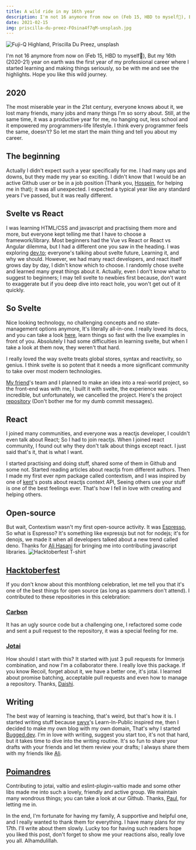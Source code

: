 ```yaml
---
title: A wild ride in my 16th year 
description: I'm not 16 anymore from now on (Feb 15, HBD to myself🎉), But my 16th (2020-21) year on earth was the first year of my professional career where I started learning and making things seriously...
date: 2021-02-15
img: priscilla-du-preez-FOsina4f7qM-unsplash.jpg
---
```

![Fuji-Q Highland, Priscilla Du Preez, unsplash](priscilla-du-preez-FOsina4f7qM-unsplash.jpg)

I'm not 16 anymore from now on (Feb 15, HBD to myself🎉), But my 16th (2020-21) year on earth was the first year of my professional career where I started learning and making things seriously, so be with me and see the highlights. Hope you like this wild journey.
## 2020
The most miserable year in the 21st century, everyone knows about it, we lost many friends, many jobs and many things I'm so sorry about. Still, at the same time, it was a productive year for me, no hanging out, less school and it empowered my programmers-life lifestyle. I think every programmer feels the same, doesn't?
So let me start the main thing and tell you about my career.
## The beginning
Actually I didn't expect such a year specifically for me. I had many ups and downs, but they made my year so exciting. I didn't know that I would be an active Github user or be in a job position (Thank you, [Hossein](https://github.com/HosseinShabani), for helping me in that); it was all unexpected. I expected a typical year like any standard years I've passed, but it was really different. 
## Svelte vs React
I was learning HTML/CSS and javascript and practising them more and more, but everyone kept telling me that I have to choose a framework/library. Most beginners had the Vue vs React or React vs Angular dilemma, but I had a different one you saw in the heading. I was exploring [dev.to](http://dev.to); everyone's talking about svelte future, Learning it, and why we should. However, we had many react developers, and react itself grows day by day, I didn't know which to choose. I randomly chose svelte and learned many great things about it. Actually, even I don't know what to suggest to beginners; I may tell svelte to newbies first because, don't want to exaggerate but if you deep dive into react hole, you won't get out of it quickly. 
## So Svelte

Nice looking technology, no challenging concepts and no state-management options anymore, It's literally all-in-one. I really loved its docs, and you can take a look [here](https://svelte.dev/tutorial/basics), learn things so fast with the live examples in front of you. Absolutely I had some difficulties in learning svelte, but when I take a look at them now, they weren't that hard.

I really loved the way svelte treats global stores, syntax and reactivity, so genius. I think svelte is so potent that it needs a more significant community to take over most modern technologies. 

[My friend](https://github.com/blackestwhite)'s team and I planned to make an idea into a real-world project, so the front-end was with me, I built it with svelte, the experience was incredible, but unfortunately, we cancelled the project. Here's the project [repository](https://github.com/ArimaTeam/LyricBox) (Don't bother me for my dumb commit messages).
## React
I joined many communities, and everyone was a reactjs developer, I couldn't even talk about React; So I had to join reactjs. When I joined react community, I found out why they don't talk about things except react. I just said that's it, that is what I want. 

I started practising and doing stuff, shared some of them in Github and some not. Started reading articles about reactjs from different authors. Then I made my first ever npm package called contextism, and I was inspired by one of [kent](https://github.com/kentcdodds)'s posts about reactjs context API, Seeing others use your stuff is one of the best feelings ever. That's how I fell in love with creating and helping others. 
## Open-source
But wait, Contextism wasn't my first open-source activity. It was [Espresso](https://github.com/disizali/espresso), So what is Espresso? It's something like expressjs but not for nodejs; it's for denojs, we made it when all developers talked about a new trend called deno. Thanks for [Ali Hasani](https://github.com/disizali) for bringing me into contributing javascript libraries.
![Hacktoberfest T-shirt](hacktoberfest-T-shirt.png)
## [Hacktoberfest](https://hacktoberfest.digitalocean.com/)
If you don't know about this monthlong celebration, let me tell you that it's one of the best things for open source (as long as spammers don't attend). I contributed to these repositories in this celebration:
### [Carbon](https://github.com/carbon-app/carbon)
It has an ugly source code but a challenging one, I refactored some code and sent a pull request to the repository, it was a special feeling for me.
### [Jotai](https://github.com/pmndrs/jotai)
How should I start with this? It started with just 3 pull requests for Immerjs combination, and now I'm a collaborator there. I really love this package. If you know Recoil, forget about it, we have a better one, it's jotai. I learned about promise batching, acceptable pull requests and even how to manage a repository. Thanks, [Daishi](https://github.com/dai-shi).
## Writing
The best way of learning is teaching, that's weird, but that's how it is. I started writing stuff because [swyx](https://github.com/sw-yx)'s Learn-In-Public inspired me, then I decided to make my own blog with my own domain, That's why I started [Bugged.dev](https://bugged.dev). I'm in love with writing, suggest you start too, it's not that hard, but it takes time to dive into the writing routine. It's so fun to share your drafts with your friends and let them review your drafts; I always share them with my friends like [Ali](https://github.com/aliPMPAINT).
## [Poimandres](https://github.com/pmndrs)
Contributing to jotai, valtio and eslint-plugin-valtio made and some other libs made me into such a lovely, friendly and active group. We maintain many wondrous things; you can take a look at our Github. Thanks, [Paul](https://github.com/drcmda), for letting me in.

In the end, I'm fortunate for having my family, A supportive and helpful one, and I really wanted to thank them for everything. I have many plans for my 17th. I'll write about them slowly. Lucky too for having such readers hope you liked this post, don't forget to show me your reactions also, really love you all. Alhamdulillah.